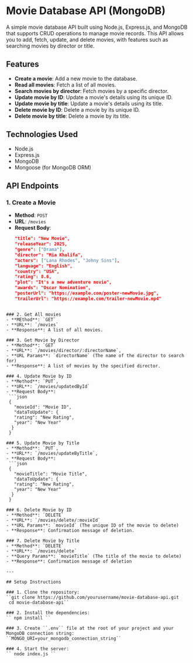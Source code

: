 # Movie Database API (MongoDB)

A simple movie database API built using Node.js, Express.js, and MongoDB that supports CRUD operations to manage movie records. This API allows you to add, fetch, update, and delete movies, with features such as searching movies by director or title.

## Features

- **Create a movie**: Add a new movie to the database.
- **Read all movies**: Fetch a list of all movies.
- **Search movies by director**: Fetch movies by a specific director.
- **Update movie by ID**: Update a movie's details using its unique ID.
- **Update movie by title**: Update a movie's details using its title.
- **Delete movie by ID**: Delete a movie by its unique ID.
- **Delete movie by title**: Delete a movie by its title.

## Technologies Used

- Node.js
- Express.js
- MongoDB
- Mongoose (for MongoDB ORM)

## API Endpoints

### 1. Create a Movie
- **Method**: `POST`
- **URL**: `/movies`
- **Request Body**:
  ```json
  "title": "New Movie",
  "releaseYear": 2025,
  "genre": ["Drama"],
  "director": "Mia Khalifa",
  "actors": ["Lana Rhodes", "Johny Sins"],
  "language": "English",
  "country": "USA",
  "rating": 8.6,
  "plot": "It's a new adventure movie",
  "awards": "Oscar Nomination",
  "posterUrl": "https://example.com/poster-newMovie.jpg",
  "trailerUrl": "https://example.com/trailer-newMovie.mp4"
 ```

### 2. Get All movies
- **MEthod**: `GET`
- **URL**: `/movies`
- **Response**: A list of all movies.

### 3. Get Movie by Director
- **Method**: `GET`
- **URL**: `/movies/director/:directorName`,
- **URL Params**: `directorName` (The name of the director to search for)
- **Response**: A list of movies by the specified director.

### 4. Update Movie by ID
- **Method**: `PUT`,
- **URL**: `/movies/updatedById`
- **Request Body**:
  ```json
  {
    "movieId": "Movie ID",
    "dataToUpdate": {
    "rating": "New Rating",
    "year": "New Year"
   }
  }

### 5. Update Movie by Title
- **Method**: `PUT`,
- **URL**: `/movies/updateByTitle`,
- **Request Body**:
  ```json
  {
    "movieTitle": "Movie Title",
    "dataToUpdate": {
    "rating": "New Rating",
    "year": "New Year"
   }
  } 

### 6. Delete Movie by ID
- **Method**: `DELETE`
- **URL**: `/movies/delete/:movieId`
- **URL Params**: `movieId` (The unique ID of the movie to delete) 
- **Response**: Confirmation message of deletion. 

### 7. Delete Movie by Title
- **Method**: `DELETE`
- **URL**: `/movies/delete`
- **Query Params**: `movieTitle` (The title of the movie to delete)
- **Response**: Confirmation message of deletion

---

## Setup Instructions

### 1. Clone the repository:
``git clone https://github.com/yourusername/movie-database-api.git
  cd movie-database-api``

### 2. Install the dependencies:
`` npm install ``

### 3. Create ``.env`` file at the root of your project and your MongoDB connection string:
``MONGO_URI=your_mongodb_connection_string``

### 4. Start the server: 
`` node index.js ``
